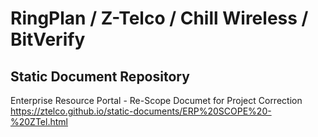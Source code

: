 # RingPlan / Z-Telco / Chill Wireless / BitVerify
## Static Document Repository

Enterprise Resource Portal - Re-Scope Documet for Project Correction
https://ztelco.github.io/static-documents/ERP%20SCOPE%20-%20ZTel.html
